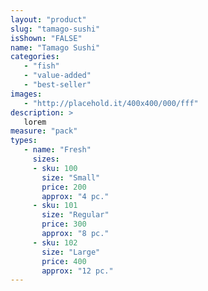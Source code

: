 ```yaml
---
layout: "product"
slug: "tamago-sushi"
isShown: "FALSE"
name: "Tamago Sushi"
categories:
   - "fish"
   - "value-added"
   - "best-seller"
images:
   - "http://placehold.it/400x400/000/fff"
description: >
   lorem
measure: "pack"
types: 
   - name: "Fresh"
     sizes: 
     - sku: 100
       size: "Small"
       price: 200
       approx: "4 pc."
     - sku: 101
       size: "Regular"
       price: 300
       approx: "8 pc."
     - sku: 102
       size: "Large"
       price: 400
       approx: "12 pc."
---
```


